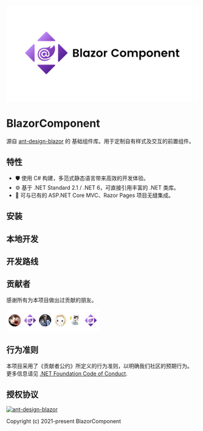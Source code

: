 <p align="center">
  <a href="https://yangshunjie.com/ant-design-blazor/">
      <img src="./docs/logo_blazorcomponent_1280_640_01.jpg">
  </a>
</p>

# BlazorComponent

源自 [ant-design-blazor](https://github.com/ant-design-blazor/ant-design-blazor) 的 基础组件库。用于定制自有样式及交互的前置组件。


## 特性

- 🛡 使用 C# 构建，多范式静态语言带来高效的开发体验。
- ⚙️ 基于 .NET Standard 2.1 / .NET 6，可直接引用丰富的 .NET 类库。
- 🎁 可与已有的 ASP.NET Core MVC、Razor Pages 项目无缝集成。


## 安装


## 本地开发


## 开发路线



## 贡献者

感谢所有为本项目做出过贡献的朋友。

![](docs/20210427112456.png)


## 行为准则

本项目采用了《贡献者公约》所定义的行为准则，以明确我们社区的预期行为。
更多信息请见 [.NET Foundation Code of Conduct](https://dotnetfoundation.org/code-of-conduct).

## 授权协议

[![ant-design-blazor](https://img.shields.io/badge/License-MIT-blue?style=flat-square)](https://github.com/BlazorComponent/BlazorComponent/blob/master/LICENSE)

Copyright (c) 2021-present BlazorComponent